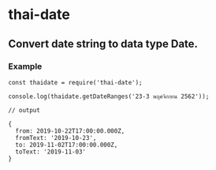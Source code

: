 # thai-date
## Convert date string to data type Date.
### Example
```
const thaidate = require('thai-date');

console.log(thaidate.getDateRanges('23-3 พฤศจิกายน 2562'));

// output

{ 
  from: 2019-10-22T17:00:00.000Z,
  fromText: '2019-10-23',
  to: 2019-11-02T17:00:00.000Z,
  toText: '2019-11-03'
}

```